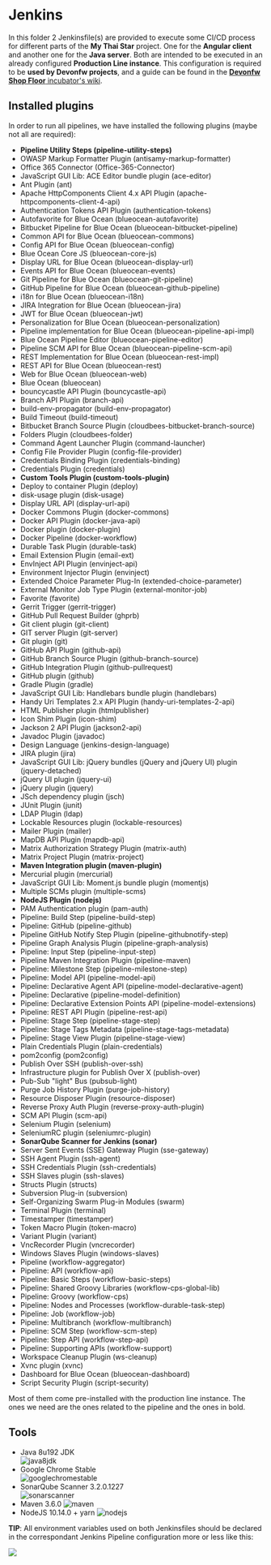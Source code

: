 # Jenkins

In this folder 2 Jenkinsfile(s) are provided to execute some CI/CD process for different parts of the **My Thai Star** project. One for the **Angular client** and another one for the **Java server**. Both are intended to be executed in an already configured **Production Line instance**. This configuration is required to be **used by Devonfw projects**, and a guide can be found in the [**Devonfw Shop Floor** incubator's wiki](https://github.com/devonfw/devonfw-shop-floor/wiki/devonfw-shop-floor-4-production-line-environment).

## Installed plugins

In order to run all pipelines, we have installed the following plugins (maybe not all are required):

- **Pipeline Utility Steps (pipeline-utility-steps)**
- OWASP Markup Formatter Plugin (antisamy-markup-formatter)
- Office 365 Connector (Office-365-Connector)
- JavaScript GUI Lib: ACE Editor bundle plugin (ace-editor)
- Ant Plugin (ant)
- Apache HttpComponents Client 4.x API Plugin (apache-httpcomponents-client-4-api)
- Authentication Tokens API Plugin (authentication-tokens)
- Autofavorite for Blue Ocean (blueocean-autofavorite)
- Bitbucket Pipeline for Blue Ocean (blueocean-bitbucket-pipeline)
- Common API for Blue Ocean (blueocean-commons)
- Config API for Blue Ocean (blueocean-config)
- Blue Ocean Core JS (blueocean-core-js)
- Display URL for Blue Ocean (blueocean-display-url)
- Events API for Blue Ocean (blueocean-events)
- Git Pipeline for Blue Ocean (blueocean-git-pipeline)
- GitHub Pipeline for Blue Ocean (blueocean-github-pipeline)
- i18n for Blue Ocean (blueocean-i18n)
- JIRA Integration for Blue Ocean (blueocean-jira)
- JWT for Blue Ocean (blueocean-jwt)
- Personalization for Blue Ocean (blueocean-personalization)
- Pipeline implementation for Blue Ocean (blueocean-pipeline-api-impl)
- Blue Ocean Pipeline Editor (blueocean-pipeline-editor)
- Pipeline SCM API for Blue Ocean (blueocean-pipeline-scm-api)
- REST Implementation for Blue Ocean (blueocean-rest-impl)
- REST API for Blue Ocean (blueocean-rest)
- Web for Blue Ocean (blueocean-web)
- Blue Ocean (blueocean)
- bouncycastle API Plugin (bouncycastle-api)
- Branch API Plugin (branch-api)
- build-env-propagator (build-env-propagator)
- Build Timeout (build-timeout)
- Bitbucket Branch Source Plugin (cloudbees-bitbucket-branch-source)
- Folders Plugin (cloudbees-folder)
- Command Agent Launcher Plugin (command-launcher)
- Config File Provider Plugin (config-file-provider)
- Credentials Binding Plugin (credentials-binding)
- Credentials Plugin (credentials)
- **Custom Tools Plugin (custom-tools-plugin)**
- Deploy to container Plugin (deploy)
- disk-usage plugin (disk-usage)
- Display URL API (display-url-api)
- Docker Commons Plugin (docker-commons)
- Docker API Plugin (docker-java-api)
- Docker plugin (docker-plugin)
- Docker Pipeline (docker-workflow)
- Durable Task Plugin (durable-task)
- Email Extension Plugin (email-ext)
- EnvInject API Plugin (envinject-api)
- Environment Injector Plugin (envinject)
- Extended Choice Parameter Plug-In (extended-choice-parameter)
- External Monitor Job Type Plugin (external-monitor-job)
- Favorite (favorite)
- Gerrit Trigger (gerrit-trigger)
- GitHub Pull Request Builder (ghprb)
- Git client plugin (git-client)
- GIT server Plugin (git-server)
- Git plugin (git)
- GitHub API Plugin (github-api)
- GitHub Branch Source Plugin (github-branch-source)
- GitHub Integration Plugin (github-pullrequest)
- GitHub plugin (github)
- Gradle Plugin (gradle)
- JavaScript GUI Lib: Handlebars bundle plugin (handlebars)
- Handy Uri Templates 2.x API Plugin (handy-uri-templates-2-api)
- HTML Publisher plugin (htmlpublisher)
- Icon Shim Plugin (icon-shim)
- Jackson 2 API Plugin (jackson2-api)
- Javadoc Plugin (javadoc)
- Design Language (jenkins-design-language)
- JIRA plugin (jira)
- JavaScript GUI Lib: jQuery bundles (jQuery and jQuery UI) plugin (jquery-detached)
- jQuery UI plugin (jquery-ui)
- jQuery plugin (jquery)
- JSch dependency plugin (jsch)
- JUnit Plugin (junit)
- LDAP Plugin (ldap)
- Lockable Resources plugin (lockable-resources)
- Mailer Plugin (mailer)
- MapDB API Plugin (mapdb-api)
- Matrix Authorization Strategy Plugin (matrix-auth)
- Matrix Project Plugin (matrix-project)
- **Maven Integration plugin (maven-plugin)**
- Mercurial plugin (mercurial)
- JavaScript GUI Lib: Moment.js bundle plugin (momentjs)
- Multiple SCMs plugin (multiple-scms)
- **NodeJS Plugin (nodejs)**
- PAM Authentication plugin (pam-auth)
- Pipeline: Build Step (pipeline-build-step)
- Pipeline: GitHub (pipeline-github)
- Pipeline GitHub Notify Step Plugin (pipeline-githubnotify-step)
- Pipeline Graph Analysis Plugin (pipeline-graph-analysis)
- Pipeline: Input Step (pipeline-input-step)
- Pipeline Maven Integration Plugin (pipeline-maven)
- Pipeline: Milestone Step (pipeline-milestone-step)
- Pipeline: Model API (pipeline-model-api)
- Pipeline: Declarative Agent API (pipeline-model-declarative-agent)
- Pipeline: Declarative (pipeline-model-definition)
- Pipeline: Declarative Extension Points API (pipeline-model-extensions)
- Pipeline: REST API Plugin (pipeline-rest-api)
- Pipeline: Stage Step (pipeline-stage-step)
- Pipeline: Stage Tags Metadata (pipeline-stage-tags-metadata)
- Pipeline: Stage View Plugin (pipeline-stage-view)
- Plain Credentials Plugin (plain-credentials)
- pom2config (pom2config)
- Publish Over SSH (publish-over-ssh)
- Infrastructure plugin for Publish Over X (publish-over)
- Pub-Sub "light" Bus (pubsub-light)
- Purge Job History Plugin (purge-job-history)
- Resource Disposer Plugin (resource-disposer)
- Reverse Proxy Auth Plugin (reverse-proxy-auth-plugin)
- SCM API Plugin (scm-api)
- Selenium Plugin (selenium)
- SeleniumRC plugin (seleniumrc-plugin)
- **SonarQube Scanner for Jenkins (sonar)**
- Server Sent Events (SSE) Gateway Plugin (sse-gateway)
- SSH Agent Plugin (ssh-agent)
- SSH Credentials Plugin (ssh-credentials)
- SSH Slaves plugin (ssh-slaves)
- Structs Plugin (structs)
- Subversion Plug-in (subversion)
- Self-Organizing Swarm Plug-in Modules (swarm)
- Terminal Plugin (terminal)
- Timestamper (timestamper)
- Token Macro Plugin (token-macro)
- Variant Plugin (variant)
- VncRecorder Plugin (vncrecorder)
- Windows Slaves Plugin (windows-slaves)
- Pipeline (workflow-aggregator)
- Pipeline: API (workflow-api)
- Pipeline: Basic Steps (workflow-basic-steps)
- Pipeline: Shared Groovy Libraries (workflow-cps-global-lib)
- Pipeline: Groovy (workflow-cps)
- Pipeline: Nodes and Processes (workflow-durable-task-step)
- Pipeline: Job (workflow-job)
- Pipeline: Multibranch (workflow-multibranch)
- Pipeline: SCM Step (workflow-scm-step)
- Pipeline: Step API (workflow-step-api)
- Pipeline: Supporting APIs (workflow-support)
- Workspace Cleanup Plugin (ws-cleanup)
- Xvnc plugin (xvnc)
- Dashboard for Blue Ocean (blueocean-dashboard)
- Script Security Plugin (script-security)

Most of them come pre-installed with the production line instance. The ones we need are the ones related to the pipeline and the ones in bold.

## Tools

- Java 8u192 JDK \
  ![java8jdk](./java8-jdk.png)
- Google Chrome Stable \
  ![googlechromestable](./google-chrome-stable.png)
- SonarQube Scanner 3.2.0.1227 \
  ![sonarscanner](./sonar-scanner.png)
- Maven 3.6.0
  ![maven](./maven.png)
- NodeJS 10.14.0 + yarn
  ![nodejs](./nodejs.png)

**TIP**: All environment variables used on both Jenkinsfiles should be declared in the correspondant Jenkins Pipeline configuration more or less like this:

![](./jenkins-pipelines-params.png)
